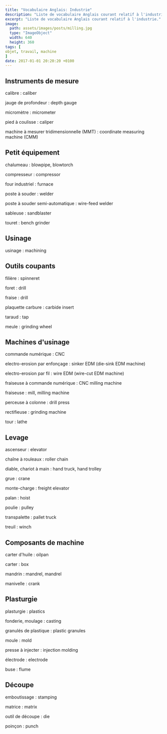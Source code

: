 ```yaml
---
title: "Vocabulaire Anglais: Industrie"
description: "Liste de vocabulaire Anglais courant relatif à l'industrie."
excerpt: "Liste de vocabulaire Anglais courant relatif à l'industrie."
image:
  path: assets/images/posts/milling.jpg
  type: "ImageObject"
  width: 640
  height: 360
tags: [
objet, travail, machine
]
date: 2017-01-01 20:20:20 +0100
---
```


## Instruments de mesure

calibre
: caliber

jauge de profondeur
: depth gauge

micromètre
: micrometer

pied à coulisse
: caliper

machine à mesurer tridimensionnelle (MMT)
: coordinate measuring machine (CMM)


## Petit équipement

chalumeau
: blowpipe, blowtorch

compresseur
: compressor

four industriel
: furnace

poste à souder
: welder

poste à souder semi-automatique
: wire-feed welder

sableuse
: sandblaster

touret
: bench grinder


## Usinage

usinage
: machining


## Outils coupants

filière
: spinneret

foret
: drill

fraise
: drill

plaquette carbure
: carbide insert

taraud
: tap

meule
: grinding wheel


## Machines d'usinage

commande numérique
: CNC

electro-erosion par enfonçage
: sinker EDM (die-sink EDM machine)

electro-erosion par fil
: wire EDM (wire-cut EDM machine)

fraiseuse à commande numérique
: CNC milling machine

fraiseuse
: mill, milling machine

perceuse à colonne
: drill press

rectifieuse
: grinding machine

tour
: lathe


## Levage

ascenseur
: elevator

chaîne à rouleaux
: roller chain

diable, chariot à main
: hand truck, hand trolley

grue
: crane

monte-charge
: freight elevator

palan
: hoist

poulie
: pulley

transpalette
: pallet truck

treuil
: winch


## Composants de machine

carter d'huile
: oilpan

carter
: box

mandrin
: mandrel, mandrel

manivelle
: crank


## Plasturgie

plasturgie
: plastics

fonderie, moulage
: casting

granulés de plastique
: plastic granules

moule
: mold

presse à injecter
: injection molding

électrode
: electrode

buse
: flume


## Découpe

emboutissage
: stamping

matrice
: matrix

outil de découpe
: die

poinçon
: punch
